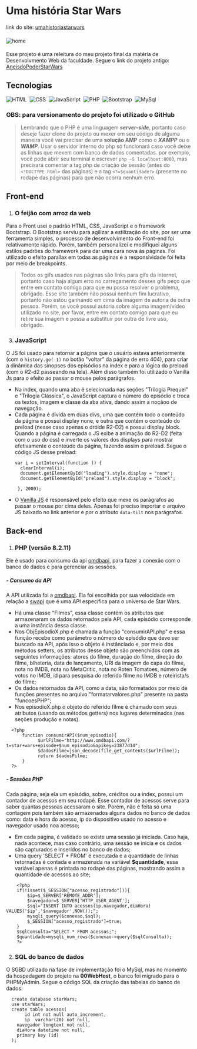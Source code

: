 # Uma história Star Wars
 link do site: <a href="https://umahistoriastarwars.000webhostapp.com/" target="_blank">umahistoriastarwars</a>
 ####
 ![home](https://github.com/Gustavo-erades/StarWars/assets/108373134/79aa5077-a1e3-4f55-a19f-08e8ded906c0)
 ####
 Esse projeto é uma releitura do meu projeto final da matéria de Desenvolvmento Web da faculdade. Segue o link do projeto antigo: <a href="https://gustavo-erades.github.io/Site-StarWars-AneisDePoder/Index.html">AneisdoPoderStarWars</a>
 ## Tecnologias 
 ![HTML](https://img.shields.io/badge/HTML-151515?style=for-the-badge&logo=html5&logoColor=white)&nbsp;
 ![CSS](https://img.shields.io/badge/CSS-151515?style=for-the-badge&logo=css3&logoColor=white)&nbsp;
 ![JavaScript](https://img.shields.io/badge/JavaScript-151515?style=for-the-badge&logo=javascript&logoColor=white)&nbsp;
 ![PHP](https://img.shields.io/badge/PHP-151515?style=for-the-badge&logo=php&logoColor=white)&nbsp;
 ![Bootstrap](https://img.shields.io/badge/bootstrap-151515?style=for-the-badge&logo=bootstrap&logoColor=whitee)&nbsp;
 ![MySql](https://img.shields.io/badge/mysql-151515?style=for-the-badge&logo=mysql&logoColor=white)&nbsp;
### OBS: para versionamento do projeto foi utilizado o GitHub
> Lembrando que o PHP é uma linguagem ***server-side***, portanto caso deseje fazer clone do projeto ou mexer em seu código de alguma maneira você vai precisar de uma **solução AMP** como o ***XAMPP*** ou o ***WAMP***. Usar o servidor interno do php só funcionará caso você deixe as linhas que mexem com banco de dados comentadas.
> por exemplo, você pode abrir seu terminal e escrever `php -S localhost:8080`, mas precisará comentar a tag php de criação de sessão (antes do `<!DOCTYPE html>` das páginas) e a tag `<?=$quantidade?>` (presente no rodapé das páginas) para que não ocorra nenhum erro.
## Front-end
1. ###  O feijão com arroz da web
Para o Front usei o padrão HTML, CSS, JavaScript e o framework Bootstrap. O Bootstrap serviu para agilizar a estilização do site, por ser uma ferramenta simples, o processo de desenvolvimento do Front-end foi relativamente rápido. Porém, também personalizei e modifiquei alguns estilos padrões do framework para dar uma cara nova às páginas. Foi utilizado o efeito parallax em todas as páginas e a responsividade foi feita por meio de breakpoints.
>Todos os gifs usados nas páginas são links para gifs da internet, portanto caso haja algum erro no carregamento desses gifs peço que entre em contato comigo para que eu possa resolver o problema, obrigado.
>Esse site também não possui nenhum fim lucrativo, portanto não estou ganhando em cima da imagem de autoria de outra pessoa. Porém, se você possui autoria sobre alguma imagem/vídeo utilizado no site, por favor, entre em contato comigo para que eu retire sua imagem e  possa a substituir por outra de livre uso, obrigado.

3. ### JavaScript

O JS foi usado para retornar a página que o usuário estava anteriormente (com o `history.go(-1)` no botão "voltar" da página de erro 404), para criar a dinâmica das sinopses dos episódios na index e para a lógica do preload (com o R2-d2 passeando na tela). Além disso também foi utilizado o Vanilla Js para o efeito ao passar o mouse pelos parágrafos.
- Na index, quando uma aba é selecionada nas seções "Trilogia Prequel" e "Trilogia Clássica", o JavaScript captura o número do episódio e troca os textos, imagem e classe da aba ativa, dando assim a noçãoo de navegação.
- Cada página é divida em duas divs, uma que contém todo o conteúdo da página e possui display none, e outra que contém o conteúdo do preload (nesse caso apenas o dróide R2-D2) e possui display block. Quando a página é carregada o JS exibe a animação do R2-D2 (feita com o uso do css) e inverte os valores dos displays para mostrar efetivamente o conteúdo da página, fazendo assim o preload. Segue o código JS desse preload:
  ```
  var i = setInterval(function () {
    clearInterval(i);
    document.getElementById("loading").style.display = "none";
    document.getElementById("preload").style.display = "block";
   
   }, 2000);
  ```
- O <a href="https://micku7zu.github.io/vanilla-tilt.js/">Vanilla JS</a> é responsável pelo efeito que mexe os parágrafos ao passar o mouse por cima deles. Apenas foi preciso importar o arquivo JS baixado no link anterior e por o atributo `data-tilt` nos parágrafos.
## Back-end
1. ###  PHP (versão 8.2.11) 
Ele é usado para consumo da api <a href="https://www.omdbapi.com/">omdbapi</a>, para fazer a conexão com o banco de dados e para gerenciar as sessões.
 ##### - Consumo da API
 A API utilizada foi a <a href="https://www.omdbapi.com/">omdbapi</a>. Ela foi escolhida por sua velocidade em relação a <a href="https://www.omdbapi.com/](https://swapi.dev/)">swapi</a> que é uma API específica para o universo de Star Wars. 
 - Há uma classe "Filmes", essa classe contém os atributos que armazenaram os dados retornados pela API, cada episódio corresponde a uma instância dessa classe.
 - Nos ObjEpisodioX.php é chamada a função "consumirAPI.php" e essa função recebe como parâmetro o número do episódio que deve ser buscado na API, após isso o objeto é instânciado e, por meio dos métodos setters, os atributos desse objeto são preenchidos com as seguintes informações: atores do filme, duração do filme, direção do filme, blheteria, data de lançamento, URl da imagem de capa do filme, nota no IMDB, nota no MetaCritic, nota no Roten Tomatoes, número de votos no IMDB, id para pesquisa do referido filme no IMDB e roteirista/s do filme;
 - Os dados retornados da API, como a data, são formatados por meio de funções presentes no arquivo "formatarvalores.php" presente na pasta "funcoesPHP";
 - Nos episodioX.php o objeto do referido filme é chamado com seus atributos (usando os métodos getters) nos lugares determinados (nas seções produção e notas).
```
  <?php 
      function consumirAPI($num_episodio){
            $urlFilme="http://www.omdbapi.com/?t=star+wars+episode+$num_episodio&apikey=23877d14";
            $dadosFilme=json_decode(file_get_contents($urlFilme));
            return $dadosFilme;
      }
  ?>
 ```
 ##### - Sessões PHP
 Cada página, seja ela um episódio, sobre, créditos ou a index, possui um contador de acessos em seu rodapé. Esse contador de acessos serve para saber quantas pessoas acessaram o site. Porém, não é feita só uma contagem pois também são armazenados alguns dados no banco de dados como: data e hora do acesso, ip do dispositivo usado no acesso e navegador usado noa acesso;
  - Em cada página, é validado se existe uma sessão já iniciada. Caso haja, nada acontece, mas caso contrário, uma sessão se inicia e os dados são capturados e inseridos no banco de dados;
  - Uma query 'SELECT * FROM' é executada e a quantidade de linhas retornadas é contada e armazenada na variável **$quantidade**, essa variável apenas é printada no rodapé das páginas, mostrando assim  a quantidade de acessos ao site;
```
    <?php 
    if(!isset($_SESSION["acesso_registrado"])){
        $ip=$_SERVER['REMOTE_ADDR'];
        $navegador=$_SERVER['HTTP_USER_AGENT'];
        $sql="INSERT INTO acessos(ip,navegador,diaHora) VALUES('$ip','$navegador',NOW());";
        mysqli_query($conexao,$sql);
        $_SESSION["acesso_registrado"]=true;   
    }
    $sqlConsulta="SELECT * FROM acessos;";
    $quantidade=mysqli_num_rows($conexao->query($sqlConsulta));
    ?>
```
    
2. ### SQL do banco de dados
O SGBD utilizado na fase de implementação foi o MySql, mas no momento da hospedagem do projeto na **00WebHost**, o banco foi migrado para o PHPMyAdmin.
Segue o código SQL da criação das tabelas do banco de dados:
```
  create database starWars;
  use starWars;
  create table acessos(
	   id int not null auto_increment,
	   ip  varchar(20) not null,
    navegador longtext not null,
    diaHora datetime not null,
    primary key (id)
  );
```


  
